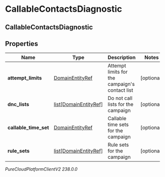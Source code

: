 # CallableContactsDiagnostic

## CallableContactsDiagnostic

## Properties

|Name | Type | Description | Notes|
|------------ | ------------- | ------------- | -------------|
| **attempt_limits** | [DomainEntityRef](DomainEntityRef) | Attempt limits for the campaign&#39;s contact list | [optional] |
| **dnc_lists** | [list[DomainEntityRef]](DomainEntityRef) | Do not call lists for the campaign | [optional] |
| **callable_time_set** | [DomainEntityRef](DomainEntityRef) | Callable time sets for the campaign | [optional] |
| **rule_sets** | [list[DomainEntityRef]](DomainEntityRef) | Rule sets for the campaign | [optional] |



_PureCloudPlatformClientV2 238.0.0_
